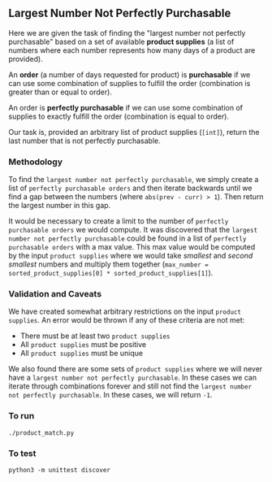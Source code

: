 ## Largest Number Not Perfectly Purchasable

Here we are given the task of finding the "largest number not perfectly purchasable" based on a set of available **product supplies** (a list of numbers where each number represents how many days of a product are provided).

An **order** (a number of days requested for product) is **purchasable** if we can use some combination of supplies to fulfill the order (combination is greater than or equal to order).

An order is **perfectly purchasable** if we can use some combination of supplies to exactly fulfill the order (combination is equal to order).

Our task is, provided an arbitrary list of product supplies (`[int]`), return the last number that is not perfectly purchasable.

### Methodology

To find the `largest number not perfectly purchasable`, we simply create a list of `perfectly purchasable orders` and then iterate backwards until we find a gap between the numbers (where `abs(prev - curr) > 1`). Then return the largest number in this gap.

It would be necessary to create a limit to the number of `perfectly purchasable orders` we would compute. It was discovered that the `largest number not perfectly purchasable` could be found in a list of `perfectly purchasable orders` with a max value. This max value would be computed by the input `product supplies` where we would take *smallest* and *second smallest* numbers and multiply them together (`max_number = sorted_product_supplies[0] * sorted_product_supplies[1]`).

### Validation and Caveats

We have created somewhat arbitrary restrictions on the input `product supplies`. An error would be thrown if any of these criteria are not met:

 - There must be at least two `product supplies`
 - All `product supplies` must be positive
 - All `product supplies` must be unique


We also found there are some sets of `product supplies` where we will never have a `largest number not perfectly purchasable`. In these cases we can iterate through combinations forever and still not find the `largest number not perfectly purchasable`. In these cases, we will return `-1`.

### To run

```
./product_match.py
```

### To test

```
python3 -m unittest discover
```
